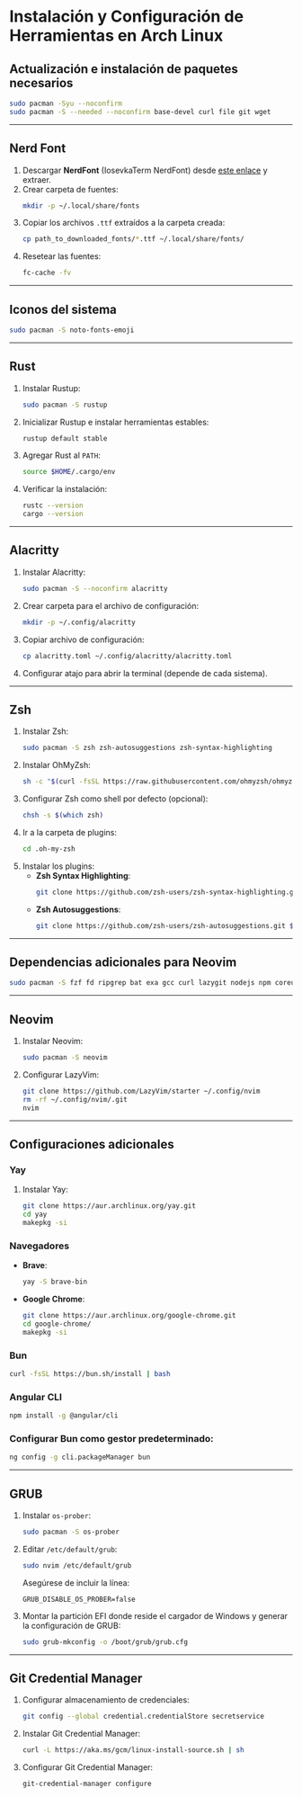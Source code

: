 
# Instalación y Configuración de Herramientas en Arch Linux

## Actualización e instalación de paquetes necesarios
```bash
sudo pacman -Syu --noconfirm
sudo pacman -S --needed --noconfirm base-devel curl file git wget
```

---

## Nerd Font
1. Descargar **NerdFont** (IosevkaTerm NerdFont) desde [este enlace](https://www.nerdfonts.com/#home) y extraer.
2. Crear carpeta de fuentes:
   ```bash
   mkdir -p ~/.local/share/fonts
   ```
3. Copiar los archivos `.ttf` extraídos a la carpeta creada:
   ```bash
   cp path_to_downloaded_fonts/*.ttf ~/.local/share/fonts/
   ```
4. Resetear las fuentes:
   ```bash
   fc-cache -fv
   ```

---

## Iconos del sistema
```bash
sudo pacman -S noto-fonts-emoji
```

---

## Rust
1. Instalar Rustup:
   ```bash
   sudo pacman -S rustup
   ```
2. Inicializar Rustup e instalar herramientas estables:
   ```bash
   rustup default stable
   ```
3. Agregar Rust al `PATH`:
   ```bash
   source $HOME/.cargo/env
   ```
4. Verificar la instalación:
   ```bash
   rustc --version
   cargo --version
   ```

---

## Alacritty
1. Instalar Alacritty:
   ```bash
   sudo pacman -S --noconfirm alacritty
   ```
2. Crear carpeta para el archivo de configuración:
   ```bash
   mkdir -p ~/.config/alacritty
   ```
3. Copiar archivo de configuración:
   ```bash
   cp alacritty.toml ~/.config/alacritty/alacritty.toml
   ```
4. Configurar atajo para abrir la terminal (depende de cada sistema).

---

## Zsh
1. Instalar Zsh:
   ```bash
   sudo pacman -S zsh zsh-autosuggestions zsh-syntax-highlighting
   ```
2. Instalar OhMyZsh:
   ```bash
   sh -c "$(curl -fsSL https://raw.githubusercontent.com/ohmyzsh/ohmyzsh/master/tools/install.sh)"
   ```
3. Configurar Zsh como shell por defecto (opcional):
   ```bash
   chsh -s $(which zsh)
   ```
4. Ir a la carpeta de plugins:
   ```bash
   cd .oh-my-zsh
   ```
5. Instalar los plugins:
   - **Zsh Syntax Highlighting**:
     ```bash
     git clone https://github.com/zsh-users/zsh-syntax-highlighting.git $ZSH_CUSTOM/plugins/zsh-syntax-highlighting
     ```
   - **Zsh Autosuggestions**:
     ```bash
     git clone https://github.com/zsh-users/zsh-autosuggestions.git $ZSH_CUSTOM/plugins/zsh-autosuggestions
     ```

---

## Dependencias adicionales para Neovim
```bash
sudo pacman -S fzf fd ripgrep bat exa gcc curl lazygit nodejs npm coreutils
```

---

## Neovim
1. Instalar Neovim:
   ```bash
   sudo pacman -S neovim
   ```
2. Configurar LazyVim:
   ```bash
   git clone https://github.com/LazyVim/starter ~/.config/nvim
   rm -rf ~/.config/nvim/.git
   nvim
   ```

---

## Configuraciones adicionales
### Yay
1. Instalar Yay:
   ```bash
   git clone https://aur.archlinux.org/yay.git
   cd yay
   makepkg -si
   ```

### Navegadores
- **Brave**:
  ```bash
  yay -S brave-bin
  ```
- **Google Chrome**:
  ```bash
  git clone https://aur.archlinux.org/google-chrome.git
  cd google-chrome/
  makepkg -si
  ```

### Bun
```bash
curl -fsSL https://bun.sh/install | bash
```

### Angular CLI
```bash
npm install -g @angular/cli
```

### Configurar Bun como gestor predeterminado:
```bash
ng config -g cli.packageManager bun
```

---

## GRUB
1. Instalar `os-prober`:
   ```bash
   sudo pacman -S os-prober
   ```
2. Editar `/etc/default/grub`:
   ```bash
   sudo nvim /etc/default/grub
   ```
   Asegúrese de incluir la línea:
   ```
   GRUB_DISABLE_OS_PROBER=false
   ```
3. Montar la partición EFI donde reside el cargador de Windows y generar la configuración de GRUB:
   ```bash
   sudo grub-mkconfig -o /boot/grub/grub.cfg
   ```

---

## Git Credential Manager
1. Configurar almacenamiento de credenciales:
   ```bash
   git config --global credential.credentialStore secretservice
   ```
2. Instalar Git Credential Manager:
   ```bash
   curl -L https://aka.ms/gcm/linux-install-source.sh | sh
   ```
3. Configurar Git Credential Manager:
   ```bash
   git-credential-manager configure
   ```
